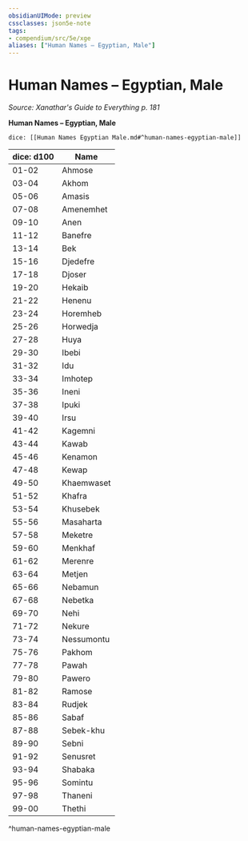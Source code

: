 ```yaml
---
obsidianUIMode: preview
cssclasses: json5e-note
tags:
- compendium/src/5e/xge
aliases: ["Human Names – Egyptian, Male"]
---
```

# Human Names – Egyptian, Male
*Source: Xanathar's Guide to Everything p. 181* 

**Human Names – Egyptian, Male**

`dice: [[Human Names Egyptian Male.md#^human-names-egyptian-male]]`

| dice: d100 | Name |
|------------|------|
| 01-02 | Ahmose |
| 03-04 | Akhom |
| 05-06 | Amasis |
| 07-08 | Amenemhet |
| 09-10 | Anen |
| 11-12 | Banefre |
| 13-14 | Bek |
| 15-16 | Djedefre |
| 17-18 | Djoser |
| 19-20 | Hekaib |
| 21-22 | Henenu |
| 23-24 | Horemheb |
| 25-26 | Horwedja |
| 27-28 | Huya |
| 29-30 | Ibebi |
| 31-32 | Idu |
| 33-34 | Imhotep |
| 35-36 | Ineni |
| 37-38 | Ipuki |
| 39-40 | Irsu |
| 41-42 | Kagemni |
| 43-44 | Kawab |
| 45-46 | Kenamon |
| 47-48 | Kewap |
| 49-50 | Khaemwaset |
| 51-52 | Khafra |
| 53-54 | Khusebek |
| 55-56 | Masaharta |
| 57-58 | Meketre |
| 59-60 | Menkhaf |
| 61-62 | Merenre |
| 63-64 | Metjen |
| 65-66 | Nebamun |
| 67-68 | Nebetka |
| 69-70 | Nehi |
| 71-72 | Nekure |
| 73-74 | Nessumontu |
| 75-76 | Pakhom |
| 77-78 | Pawah |
| 79-80 | Pawero |
| 81-82 | Ramose |
| 83-84 | Rudjek |
| 85-86 | Sabaf |
| 87-88 | Sebek-khu |
| 89-90 | Sebni |
| 91-92 | Senusret |
| 93-94 | Shabaka |
| 95-96 | Somintu |
| 97-98 | Thaneni |
| 99-00 | Thethi |
^human-names-egyptian-male